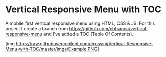 # Vertical Responsive Menu with TOC

A mobile first vertical responsive menu using HTML, CSS & JS. For this project I create a branch from https://github.com/cbfranca/vertical-responsive-menu and I've added a TOC (Table Of Contents).

[img https://raw.githubusercontent.com/erossini/Vertical-Responsive-Menu-with-TOC/master/imgs/Example.PNG]
